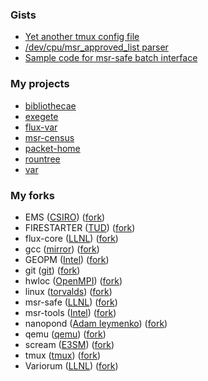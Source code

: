 ### Gists

- [Yet another tmux config file](https://gist.github.com/rountree/cde5500037897e4480e902659f3847b8)
- [/dev/cpu/msr_approved_list parser](https://gist.github.com/rountree/26079756c4ce9c8f237b9191b26aaf1a)
- [Sample code for msr-safe batch interface](https://gist.github.com/rountree/46dd75b2f89440a688e7b37df1579716)

### My projects
- [bibliothecae](https://github.com/rountree/bibliothecae)
- [exegete](https://github.com/rountree/exegete)
- [flux-var](https://github.com/rountree/flux-var)
- [msr-census](https://github.com/rountree/msr-census)
- [packet-home](https://github.com/rountree/packet_home)
- [rountree](https://github.com/rountree/rountree)  
- [var](https://github.com/rountree/var)

### My forks
- EMS ([CSIRO](https://github.com/csiro-coasts/EMS)) ([fork](https://github.com/rountree/EMS))
- FIRESTARTER ([TUD](https://github.com/tud-zih-energy/FIRESTARTER)) ([fork](https://github.com/rountree/FIRESTARTER))
- flux-core ([LLNL](https://github.com/flux-framework/flux-core)) ([fork](https://github.com/rountree/flux-core))
- gcc ([mirror](https://github.com/gcc-mirror/gcc)) ([fork](https://github.com/rountree/gcc)) 
- GEOPM ([Intel](https://github.com/geopm/geopm)) ([fork](https://github.com/rountree/geopm))
- git ([git](https://github.com/git/git)) ([fork](https://github.com/rountree/git))
- hwloc ([OpenMPI](https://github.com/open-mpi/hwloc)) ([fork](https://github.com/rountree/hwloc))
- linux ([torvalds](https://github.com/torvalds/linux)) ([fork](https://github.com/rountree/linux))
- msr-safe ([LLNL](https://github.com/LLNL/msr-safe)) ([fork](https://github.com/rountree/msr-safe))
- msr-tools ([Intel](https://github.com/intel/msr-tools)) ([fork](https://github.com/rountree/msr-tools))
- nanopond ([Adam Ieymenko](https://github.com/adamierymenko/nanopond)) ([fork](https://github.com/rountree/nanopond))
- qemu ([qemu](https://github.com/qemu/qemu)) ([fork](https://github.com/rountree/qemu))
- scream ([E3SM](https://github.com/E3SM-Project/scream)) ([fork](https://github.com/rountree/scream))
- tmux ([tmux](https://github.com/tmux/tmux)) ([fork](https://github.com/rountree/tmux)) 
- Variorum ([LLNL](https://github.com/LLNL/variorum)) ([fork](https://github.com/rountree/variorum))
